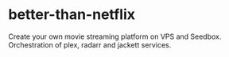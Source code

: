 # better-than-netflix
Create your own movie streaming platform on VPS and Seedbox. Orchestration of plex, radarr and jackett services.
